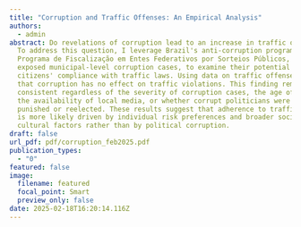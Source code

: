 ```yaml
---
title: "Corruption and Traffic Offenses: An Empirical Analysis"
authors:
  - admin
abstract: Do revelations of corruption lead to an increase in traffic offenses?
  To address this question, I leverage Brazil's anti-corruption program,
  Programa de Fiscalização em Entes Federativos por Sorteios Públicos, which
  exposed municipal-level corruption cases, to examine their potential impact on
  citizens' compliance with traffic laws. Using data on traffic offenses, I find
  that corruption has no effect on traffic violations. This finding remains
  consistent regardless of the severity of corruption cases, the age of drivers,
  the availability of local media, or whether corrupt politicians were legally
  punished or reelected. These results suggest that adherence to traffic rules
  is more likely driven by individual risk preferences and broader social and
  cultural factors rather than by political corruption.
draft: false
url_pdf: pdf/corruption_feb2025.pdf
publication_types:
  - "0"
featured: false
image:
  filename: featured
  focal_point: Smart
  preview_only: false
date: 2025-02-18T16:20:14.116Z
---
```

